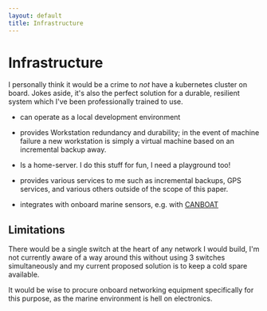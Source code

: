 ```yaml
---
layout: default
title: Infrastructure
---
```


# Infrastructure

I personally think it would be a crime to *not* have a kubernetes
cluster on board. Jokes aside, it's also the perfect solution for a
durable, resilient system which I've been professionally trained to use.

-   can operate as a local development environment

-   provides Workstation redundancy and durability; in the event of
    machine failure a new workstation is simply a virtual machine based
    on an incremental backup away.

-   Is a home-server. I do this stuff for fun, I need a playground too!

-   provides various services to me such as incremental backups, GPS
    services, and various others outside of the scope of this paper.

-   integrates with onboard marine sensors, e.g. with [CANBOAT](https://github.com/canboat/canboat)

## Limitations

There would be a single switch at the heart of any network I would
build, I'm not currently aware of a way around this without using 3
switches simultaneously and my current proposed solution is to keep a
cold spare available.

It would be wise to procure onboard networking equipment specifically for
this purpose, as the marine environment is hell on electronics.

